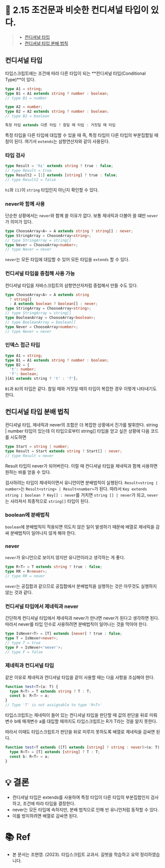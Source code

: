 # 📌 2.15 조건문과 비슷한 컨디셔널 타입이 있다.

> - [컨디셔널 타입](#컨디셔널-타입)
> - [컨디셔널 타입 분배 법칙](#컨디셔널-타입-분배-법칙)

## 컨디셔널 타입

타입스크립트에는 조건에 따라 다른 타입이 되는 **컨디셔널 타입(Conditional Type)**이 있다.
```ts
type A1 = string;
type B1 = A1 extends string ? number : boolean;
// type B1 = number

type A2 = number;
type B2 = A2 extends string ? number : boolean;
// type B2 = boolean
```
```ts
특정 타입 extends 다른 타입 ? 참일 때 타입 : 거짓일 때 타입
```
특정 타입을 다른 타입에 대입할 수 있을 때 즉, 특정 타입이 다른 타입의 부분집합일 때 참이 된다.
여기서 `extends`는 삼항연산자와 같이 사용된다.

### 타입 검사
```ts
type Result = 'hi' extends string ? true : false;
// type Result = true
type Result2 = [1] extends [string] ? true : false;
// type Result2 = false
```
`hi`와 `[1]`이 `string` 타입인지 아닌지 확인할 수 있다.

### never와 함께 사용

단순한 상황에서는 `never`와 함께 쓸 이유가 없다.
보통 제네릭과 더불어 쓸 떄만 `never`가 의미가 있다.
```ts
type ChooseArray<A> = A extends string ? string[] : never;
type StringArray = ChooseArray<string>;
// type StringArray = string[]
type Never = ChooseArray<number>;
// type Never = never
```
`never`는 모든 타입에 대입할 수 있어 모든 타입을 `extends` 할 수 있다.

### 컨디셔널 타입을 중첩해 사용 가능
컨디셔널 타입을 자바스크립트의 삼항연산자처럼 중첩해서 만들 수도 있다.
```ts
type ChooseArray<A> = A extends string
  ? string[]
  : A extends boolean ? boolean[] : never;
type StringArray = ChooseArray<string>;
// type StringArray = string[]
type BooleanArray = ChooseArray<boolean>;
// type BooleanArray = boolean[]
type Never = ChooseArray<number>;
// type Never = never
```

### 인덱스 접근 타입
```ts
type A1 = string;
type B1 = A1 extends string ? number : boolean;
type B2 = {
  't': number;
  'f': boolean;
}[A1 extends string ? 't' : 'f'];
```
`B1`과 `B2`의 타입은 같다. 
참일 때와 거짓일 때의 타입이 복잡한 경우 이렇게 나타내기도 한다.

## 컨디셔널 타입 분배 법칙

컨디셔널 타입, 제네릭과 never의 조합은 더 복잡한 상황에서 진가를 발휘한다.
string | number 타입이 있는데 이 타입으로부터 string[] 타입을 얻고 싶은 상황에 다음 코드를 시도하면
```ts
type Start = string | number;
type Result = Start extends string ? Start[] : never;
// type Result = never
```
Result 타입이 never가 되어버린다.
이럴 때 컨디셔널 타입을 제네릭과 함께 사용하면 원하는 바를 얻을 수 있다.

검사하려는 타입이 제네릭이면서 유니언이면 분배법칙이 실행된다.
`Result<string | number>`는 `Result<string> | Result<number>`가 된다.
따라서 `Key extends string | boolean ? Key[] : never`를 거치면 `string [] | never`가 되고, `never`는 사라져서 최종적으로 `string[]` 타입이 된다.

###  boolean에 분배법칙
`boolean`에 분배법칙이 적용되면 의도치 않은 일이 발생하기 때문에 배열로 제네릭을 감싸 분배법칙이 일어나지 않게 해야 한다.

### never
`never`가 유니언으로 보이지 않지만 유니언이라고 생각하는 게 좋다.
```ts
type R<T> = T extends string ? true : false;
type RR = R<never>;
// type RR = never
```
`never`는 공집합과 같으므로 공집합에서 분배법칙을 실행하는 것은 아무것도 실행하지 않는 것과 같다.

### 컨디셔널 타입에서 제네릭과 never
간단하게 컨디셔널 타입에서 제네릭과 never가 만나면 never가 된다고 생각하면 된다.
따라서 never를 타입 인수로 사용하려면 분배법칙이 일어나는 것을 막아야 한다.
```ts
type IsNever<T> = [T] extends [never] ? true : false;
type T = IsNever<never>;
// type T = true
type F = IsNever<'never'>;
// type F = false
```
### 제네릭과 컨디셔널 타입
같은 이유로 제네릭과 컨디셔널 타입을 같이 사용할 때는 다음 사항을 조심해야 한다.
```ts
function test<T>(a: T) {
  type R<T> = T extends string ? T : T;
  const b: R<T> = a;
}
// Type 'T' is not assignable to type 'R<T>'
```
타입스크립트는 제네릭이 들어 있는 컨디셔널 타입을 판단할 때 값의 판단을 뒤로 미뤄 변수 b에 매개변수 a를 대입할 때까지도 타입스크립트는 R<T>가 T라는 것을 알지 못한다.

따라서 이때도 타입스크립트가 판단을 뒤로 미루지 못하도록 배열로 제네릭을 감싸면 된다.
```ts
function test<T extends ([T] extends [string] ? string : never)>(a: T) {
  type R<T> = [T] extends [string] ? T : T;
  const b: R<T> = a;
}
```

# 💡 결론

- 컨디셔널 타입은 extends를 사용하여 특정 타입이 다른 타입의 부분집합인지 검사하고, 조건에 따라 타입을 결정한다.
- never는 모든 타입에 속하지만, 분배 법칙으로 인해 빈 유니언처럼 동작할 수 있다.
- 이를 방지하려면 배열로 감싸면 된다.

# 📚 Ref

- 본 문서는 조현영. (2023). 타입스크립트 교과서. 길벗을 학습하고 요약 정리하였습니다.